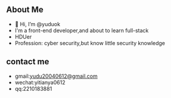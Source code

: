 ## About Me
- 👋 Hi, I’m @yuduok
- I'm a front-end developer,and about to learn full-stack
- HDUer
- Profession: cyber security,but know little security knowledge

## contact me
- gmail:yudu20040612@gmail.com
- wechat:yitianya0612
- qq:2210183881
<!---
yuduok/yuduok is a ✨ special ✨ repository because its `README.md` (this file) appears on your GitHub profile.
You can click the Preview link to take a look at your changes.
--->
